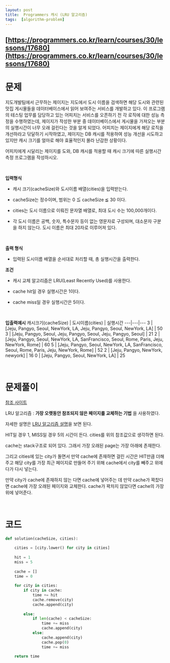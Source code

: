 ```yaml
---
layout: post
title:  Programmers 캐시 (LRU 알고리즘)
tags:  [algorithm-problem]
---
```


## [https://programmers.co.kr/learn/courses/30/lessons/17680](https://programmers.co.kr/learn/courses/30/lessons/17680)

# 문제 
지도개발팀에서 근무하는 제이지는 지도에서 도시 이름을 검색하면 해당 도시와 관련된 맛집 게시물들을 데이터베이스에서 읽어 보여주는 서비스를 개발하고 있다.
이 프로그램의 테스팅 업무를 담당하고 있는 어피치는 서비스를 오픈하기 전 각 로직에 대한 성능 측정을 수행하였는데, 제이지가 작성한 부분 중 데이터베이스에서 게시물을 가져오는 부분의 실행시간이 너무 오래 걸린다는 것을 알게 되었다.
어피치는 제이지에게 해당 로직을 개선하라고 닦달하기 시작하였고, 제이지는 DB 캐시를 적용하여 성능 개선을 시도하고 있지만 캐시 크기를 얼마로 해야 효율적인지 몰라 난감한 상황이다.

어피치에게 시달리는 제이지를 도와, DB 캐시를 적용할 때 캐시 크기에 따른 실행시간 측정 프로그램을 작성하시오.

&nbsp;
&nbsp;

**입력형식**
* 캐시 크기(cacheSize)와 도시이름 배열(cities)을 입력받는다.

* cacheSize는 정수이며, 범위는 0 ≦ cacheSize ≦ 30 이다.

* cities는 도시 이름으로 이뤄진 문자열 배열로, 최대 도시 수는 100,000개이다.

* 각 도시 이름은 공백, 숫자, 특수문자 등이 없는 영문자로 구성되며, 대소문자 구분을 하지 않는다. 도시 이름은 최대 20자로 이루어져 있다.

&nbsp;
&nbsp;

**출력 형식**
* 입력된 도시이름 배열을 순서대로 처리할 때, 총 실행시간을 출력한다.

**조건**
* 캐시 교체 알고리즘은 LRU(Least Recently Used)를 사용한다.

* cache hit일 경우 실행시간은 1이다.

* cache miss일 경우 실행시간은 5이다.

&nbsp;
&nbsp;

**입출력예시**
캐시크기(cacheSize) | 도시이름(cities) | 실행시간
---|---|---
3 | [Jeju, Pangyo, Seoul, NewYork, LA, Jeju, Pangyo, Seoul, NewYork, LA] | 50
3 | [Jeju, Pangyo, Seoul, Jeju, Pangyo, Seoul, Jeju, Pangyo, Seoul] | 21
2 | [Jeju, Pangyo, Seoul, NewYork, LA, SanFrancisco, Seoul, Rome, Paris, Jeju, NewYork, Rome] | 60
5 | [Jeju, Pangyo, Seoul, NewYork, LA, SanFrancisco, Seoul, Rome, Paris, Jeju, NewYork, Rome] | 52
2 | [Jeju, Pangyo, NewYork, newyork] | 16
0 | [Jeju, Pangyo, Seoul, NewYork, LA] | 25

&nbsp;
&nbsp;
&nbsp;


# 문제풀이
[참조 사이트](https://j2wooooo.tistory.com/121)

LRU 알고리즘 : **가장 오랫동안 참조되지 않은 페이지를 교체하는 기법** 을 사용하였다. 

자세한 설명은 [LRU 알고리즘 설명]()을 보면 된다. 

HIT일 경우 1, MISS일 경우 5의 시간이 든다. cities를 위의 참조값으로 생각하면 된다. 

cache는 stack구조로 되어 있다. 그래서 가장 오래된 page는 가장 아래에 존재한다. 

그리고 cities에 있는 city가 돌면서 만약 cache에 존재하면 걸린 시간은 HIT만큼 더해주고 해당 city를 가장 최근 페이지로 만들어 주기 위해 cache에서 city를 빼주고 위에다가 다시 넣는다. 

만약 city가 cache에 존재하지 않는 다면 cache에 넣어주는 데 만약 cache가 꽉찼다면 cache에 가장 오래된 페이지와 교체한다. cache가 꽉차지 않았다면 cache의 가장 위에 넣어준다. 


&nbsp;
&nbsp;
&nbsp;

# 코드
~~~python
def solution(cacheSize, cities):
    
    cities = [city.lower() for city in cities]
    
    hit = 1
    miss = 5
    
    cache = []
    time = 0
    
    for city in cities:
        if city in cache:
            time += hit
            cache.remove(city)
            cache.append(city)
            
        else:
            if len(cache) < cacheSize:
                time += miss
                cache.append(city)
            else:
                cache.append(city)
                cache.pop(0)
                time += miss
            
    return time
~~~